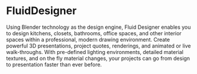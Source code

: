 # FluidDesigner
Using Blender technology as the design engine, Fluid Designer enables you to design kitchens, closets, bathrooms, office spaces, and other interior spaces within a professional, modern drawing environment.  Create powerful 3D presentations, project quotes, renderings, and animated or live walk-throughs. With pre-defined lighting environments, detailed material textures, and on the fly material changes, your projects can go from design to presentation faster than ever before.
